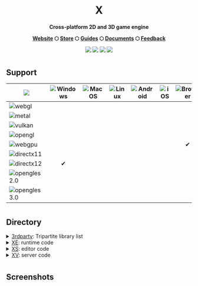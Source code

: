 <h1 align="center">X</h1>

<h4 align="center">
	<p>Cross-platform 2D and 3D game engine</p>
	<a href="https://www.1012.games">Website</a>
	<span> ⬡ </span>
	<a href="https://www.1012.games">Store</a>
	<span> ⬡ </span>
	<a href="https://www.1012.games">Guides</a>
	<span> ⬡ </span>
	<a href="https://www.1012.games">Documents</a>
	<span> ⬡ </span>
	<a href="https://www.1012.games">Feedback</a>
	<p></p>
	<div align=center><img src="https://img.shields.io/badge/language-C++-blue"><span> </span><img src="https://img.shields.io/badge/script-WASM-blue"><span> </span><img src="https://img.shields.io/badge/shader-HLSL-blue"><span> </span><img src="https://img.shields.io/badge/license-MIT-blue"></div>
</h4>

#
## Support

| ![](https://img.shields.io/badge/graphics-platform-blue) | ![Windows](https://img.shields.io/badge/windows-blue?logo=windows) | ![MacOS](https://img.shields.io/badge/macos-blue?logo=macos) | ![Linux](https://img.shields.io/badge/linux-blue?logo=linux) | ![Android](https://img.shields.io/badge/android-blue?logo=android) | ![iOS](https://img.shields.io/badge/ios-blue?logo=ios) | ![Browser](https://img.shields.io/badge/browser-blue?logo=googlechrome) | ![Xbox](https://img.shields.io/badge/xbox-blue?logo=xbox) | ![Nintendo](https://img.shields.io/badge/nintendo-blue?logo=nintendoswitch) | ![PlayStation](https://img.shields.io/badge/playstation-blue?logo=playstation) |
| ----------------- | :---------: | :---------: | :---------: | :---------: | :---------: | :---------: | :---------: | :---------: | :---------: |
| ![webgl](https://img.shields.io/badge/webgl-5B5B5B) |   |   |   |   |   |   |   |   |   |
| ![metal](https://img.shields.io/badge/metal-5B5B5B)  |   |   |   |   |   |   |   |   |   |
| ![vulkan](https://img.shields.io/badge/vulkan-5B5B5B) |   |   |   |   |   |   |   |   |   |
| ![opengl](https://img.shields.io/badge/opengl-5B5B5B) |   |   |   |   |   |   |   |   |   |
| ![webgpu](https://img.shields.io/badge/webgpu-5B5B5B) |   |   |   |   |   | ✔ |   |   |   |
| ![directx11](https://img.shields.io/badge/directx11-5B5B5B) |   |   |   |   |   |   |   |   |   |
| ![directx12](https://img.shields.io/badge/directx12-5B5B5B) | ✔ |   |   |   |   |   |   |   |   |
| ![opengles2.0](https://img.shields.io/badge/opengles2.0-5B5B5B) |   |   |   |   |   |   |   |   |   |
| ![opengles3.0](https://img.shields.io/badge/opengles3.0-5B5B5B) |   |   |   |   |   |   |   |   |   |

#

## Directory
  <details>
  <summary><a href="https://github.com/xenginez/X/tree/master/3rdparty">3rdparty</a>: Tripartite library list</summary>
  <ul>
    <li><a href="https://github.com/chriskohlhoff/asio.git">asio</a></li>
    <li><a href="https://github.com/chriskohlhoff/asio.git">assimp</a></li>
    <li><a href="https://github.com/pytorch/cpuinfo.git">cpuinfo</a></li>
    <li><a href="https://github.com/p-ranav/csv2.git">csv2</a></li>
    <li><a href="https://github.com/ocornut/imgui.git">imgui</a></li>
    <li><a href="https://github.com/skywind3000/kcp.git">kcp</a></li>
    <li><a href="https://github.com/jonasmr/microprofile.git">microprofile</a></li>
    <li><a href="https://github.com/tfussell/miniz-cpp.git">miniz-cpp</a></li>
    <li><a href="https://github.com/kcat/openal-soft.git">openal-soft</a></li>
    <li><a href="https://github.com/zeux/pugixml.git">pugixml</a></li>
    <li><a href="https://github.com/Tencent/rapidjson.git">rapidjson</a></li>
    <li><a href="https://github.com/KhronosGroup/SPIRV-Cross.git">SPIRV-Cross</a></li>
    <li><a href="https://github.com/nothings/stb.git">stb</a></li>
    <li><a href="https://github.com/mackron/vkbind.git">vkbind</a></li>
    <li><a href="https://github.com/webgpu-native/webgpu-headers.git">webgpu-headers</a></li>
  </ul>
  </details>

  <details>
  <summary><a href="https://github.com/xenginez/X/tree/master/XE">XE</a>: runtime code</summary>
  <ul>
    <li><a href="https://github.com/xenginez/X/tree/master/XE/launcher">launcher</a></li>
    <li><a href="https://github.com/xenginez/X/tree/master/XE/source">source</a></li>
  </ul>
  </details>

  <details>
  <summary><a href="https://github.com/xenginez/X/tree/master/XS">XS</a>: editor code</summary>
  <ul>
    <li><a href="https://github.com/xenginez/X/tree/master/XS/launcher">launcher</a></li>
    <li><a href="https://github.com/xenginez/X/tree/master/XS/resource">resource</a></li>
    <li><a href="https://github.com/xenginez/X/tree/master/XS/source">source</a></li>
    <li><a href="https://github.com/xenginez/X/tree/master/XS/studio">studio</a></li>
  </ul>
  </details>
  
  <details>
  <summary><a href="https://github.com/xenginez/X/tree/master/XV">XV</a>: server code</summary>
  <ul>
    <li><a href="https://github.com/xenginez/X/tree/master/XV/launcher">launcher</a></li>
    <li><a href="https://github.com/xenginez/X/tree/master/XV/source">source</a></li>
  </ul>
  </details>

#

## Screenshots
